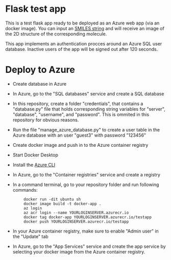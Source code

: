 # Flask test app
This is a test flask app ready to be deployed as an Azure web app (via an docker image). You can input an [SMILES string](https://en.wikipedia.org/wiki/Simplified_molecular-input_line-entry_system) and will receive an image of the 2D structure of the corresponding molecule.

This app implements an authentication procces around an Azure SQL user database. Inactive users of the app will be signed out after 120 seconds.


# Deploy to Azure

- Create database in Azure
 - In Azure, go to the "SQL databases" service and create a SQL database
 - In this repository, create a folder "credentials", that contains a "database.py" file that holds corresponding string variables for "server", "database", "username", and "password". This is ommited in this repository for obvious reasons.
 - Run the file "manage_azure_database.py" to create a user table in the Azure database with an user "guest3" with password "123456"

- Create docker image and push in to the Azure container registry
 - Start Docker Desktop
 - Install the [Azure CLI](https://docs.microsoft.com/en-us/cli/azure/install-azure-cli)
 - In Azure, go to the "Container registries" service and create a registry
 - In a command terminal, go to your repository folder and run following commands:

```
        docker run -dit ubuntu sh
        docker image build -t docker-app .
        az login
        az acr login --name YOURLOGINSERVER.azurecr.io
        docker tag docker-app YOURLOGINSERVER.azurecr.io/testapp         
        docker push YOURLOGINSERVER.azurecr.io/testapp
```
	
 - In your Azure container registry, make sure to enable "Admin user" in the "Update" tab 

- In Azure, go to the "App Services" service and create the app service by selecting your docker image from the Azure container registry.